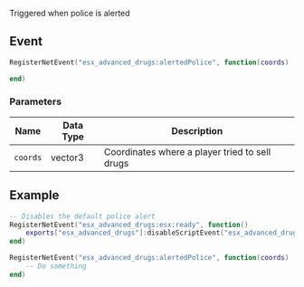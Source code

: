 Triggered when police is alerted 

## Event
``` lua
RegisterNetEvent("esx_advanced_drugs:alertedPolice", function(coords)

end)
```

### Parameters

| Name              | Data Type | Description                 |
| -                 | -         | -                             |
| `coords`          | vector3    | Coordinates where a player tried to sell drugs  |

## Example
``` lua
-- Disables the default police alert
RegisterNetEvent("esx_advanced_drugs:esx:ready", function() 
    exports["esx_advanced_drugs"]:disableScriptEvent("esx_advanced_drugs:alertedPolice")
end)

RegisterNetEvent("esx_advanced_drugs:alertedPolice", function(coords)
    -- Do something
end)
```